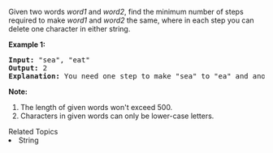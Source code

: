<p>
Given two words <i>word1</i> and <i>word2</i>, find the minimum number of steps required to make <i>word1</i> and <i>word2</i> the same, where in each step you can delete one character in either string.
</p>

<p><b>Example 1:</b><br />
<pre>
<b>Input:</b> "sea", "eat"
<b>Output:</b> 2
<b>Explanation:</b> You need one step to make "sea" to "ea" and another step to make "eat" to "ea".
</pre>
</p>

<p><b>Note:</b><br>
<ol>
<li>The length of given words won't exceed 500.</li>
<li>Characters in given words can only be lower-case letters.</li>
</ol>
</p><div><div>Related Topics</div><div><li>String</li></div></div>